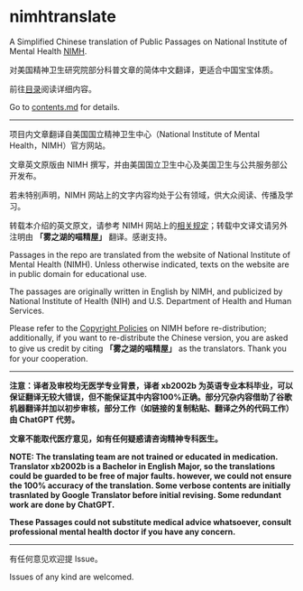# nimhtranslate
A Simplified Chinese translation of Public Passages on National Institute of Mental Health [NIMH](https://www.nimh.nih.gov). 

对美国精神卫生研究院部分科普文章的简体中文翻译，更适合中国宝宝体质。

前往[目录](/contents.md)阅读详细内容。

Go to [contents.md](/contents.md) for details.

----

项目内文章翻译自美国国立精神卫生中心（National Institute of Mental Health，NIMH）官方网站。

文章英文原版由 NIMH 撰写，并由美国国立卫生中心及美国卫生与公共服务部公开发布。

若未特别声明，NIMH 网站上的文字内容均处于公有领域，供大众阅读、传播及学习。

转载本介绍的英文原文，请参考 NIMH 网站上的[相关规定](https://www.nimh.nih.gov/site-info/policies#part_2718)；转载中文译文请另外注明由 **「雾之湖的喵精屋」** 翻译。感谢支持。

Passages in the repo are translated from the website of National Institute of Mental Health (NIMH). Unless otherwise indicated, texts on the website are in public domain for educational use.

The passages are originally written in English by NIMH, and publicized by National Institute of Health (NIH) and U.S. Department of Health and Human Services.

Please refer to the [Copyright Policies](https://www.nimh.nih.gov/site-info/policies#part_2718) on NIMH before re-distribution; additionally, if you want to re-distribute the Chinese version, you are asked to give us credit by citing **「雾之湖的喵精屋」** as the translators. Thank you for your cooperation.

----

**注意：译者及审校均无医学专业背景，译者 xb2002b 为英语专业本科毕业，可以保证翻译无较大错误，但不能保证其中内容100%正确。部分冗杂内容借助了谷歌机器翻译并加以初步审核，部分工作（如链接的复制粘贴、翻译之外的代码工作）由 ChatGPT 代劳。**

**文章不能取代医疗意见，如有任何疑惑请咨询精神专科医生。**

**NOTE: The translating team are not trained or educated in medication. Translator xb2002b is a Bachelor in English Major, so the translations could be guarded to be free of major faults. however, we could not ensure the 100% accuracy of the translation. Some verbose contents are initially trasnlated by Google Translator before initial revising. Some redundant work are done by ChatGPT.**

**These Passages could not substitute medical advice whatsoever, consult professional mental health doctor if you have any concern.**

----

有任何意见欢迎提 Issue。

Issues of any kind are welcomed.
